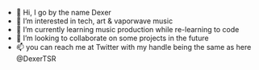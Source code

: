 - 👋 Hi, I go by the name Dexer
- 👀 I’m interested in tech, art & vaporwave music
- 🌱 I’m currently learning music production while re-learning to code 
- 💞️ I’m looking to collaborate on some projects in the future
- 📫 you can reach me at Twitter with my handle being the same as here @DexerTSR 

<!---
DexerTSR/DexerTSR is a ✨ special ✨ repository because its `README.md` (this file) appears on your GitHub profile.
You can click the Preview link to take a look at your changes.
--->
